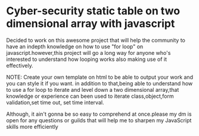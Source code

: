 # Cyber-security static table on two dimensional array with javascript
Decided to work on this awesome project that will help the community to have an indepth knowledge on how to  use "for loop" on javascript.however,this project  will go a long way for anyone who's interested to understand how looping works also making use of  it effectively.
 
NOTE: Create your own template on html to be able to output your work and you can style it if you want.
in addition to that,being able to understand how to use a for loop to iterate and level down a two dimensional array,that knowledge or experience can been used to iterate class,object,form validation,set time out, set time interval.

Although, it ain't gonna be so easy to comprehend at once.please my dm is open for any questions or guilds that will help me to sharpen my JavaScript skills more efficiently
